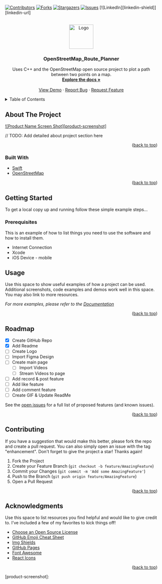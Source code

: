 <div id="top"></div>




<!-- PROJECT SHIELDS -->
<!--
*** I'm using markdown "reference style" links for readability.
*** Reference links are enclosed in brackets [ ] instead of parentheses ( ).
*** See the bottom of this document for the declaration of the reference variables
*** for contributors-url, forks-url, etc. This is an optional, concise syntax you may use.
*** https://www.markdownguide.org/basic-syntax/#reference-style-links
-->

[![Contributors][contributors-shield]][contributors-url]
[![Forks][forks-shield]][forks-url]
[![Stargazers][stars-shield]][stars-url]
[![Issues][issues-shield]][issues-url]
[![LinkedIn][linkedin-shield]][linkedin-url]




<!-- PROJECT LOGO -->
<br />
<div align="center">
 <a href="https://github.com/isaiahmcnealy/OpenStreetMap_Route_Planner">
    <img src="logo.png" alt="Logo" width="80" height="80">
  </a>

  <h3 align="center">OpenStreetMap_Route_Planner</h3>

  <p align="center">
    Uses C++ and the OpenStreetMap open source project to plot a path between two points on a map.
    <br />
    <a href="https://github.com/isaiahmcnealy/OpenStreetMap_Route_Planner"><strong>Explore the docs »</strong></a>
    <br />
    <br />
    <a href="https://github.com/isaiahmcnealy/OpenStreetMap_Route_Planner">View Demo</a>
    ·
    <a href="https://github.com/isaiahmcnealy/OpenStreetMap_Route_Planner/issues/new">Report Bug</a>
    ·
    <a href="https://github.com/isaiahmcnealy/OpenStreetMap_Route_Planner/issues/">Request Feature</a>
  </p>
</div>



<!-- TABLE OF CONTENTS -->
<details>
  <summary>Table of Contents</summary>
  <ol>
    <li>
      <a href="#about-the-project">About The Project</a>
      <ul>
        <li><a href="#built-with">Built With</a></li>
      </ul>
    </li>
    <li>
      <a href="#getting-started">Getting Started</a>
      <ul>
        <li><a href="#prerequisites">Prerequisites</a></li>
        <li><a href="#installation">Installation</a></li>
      </ul>
    </li>
    <li><a href="#usage">Usage</a></li>
    <li><a href="#roadmap">Roadmap</a></li>
    <li><a href="#contributing">Contributing</a></li>
    <li><a href="#license">License</a></li>
    <li><a href="#contact">Contact</a></li>
    <li><a href="#acknowledgments">Acknowledgments</a></li>
  </ol>
</details>



<!-- ABOUT THE PROJECT -->
## About The Project

[![Product Name Screen Shot][product-screenshot]](https://isaiahmcnealy.com)
<!-- [![Product Name Screen Shot][product-screenshot]](https://isaiahmcnealy.com/projects/OpenStreetMap_Route_Planner) -->
<!-- this links to portfolio website project details page --> 
// TODO: Add detailed about project section here 
<p align="right">(<a href="#top">back to top</a>)</p>



### Built With

* [Swift](https://developer.apple.com/swift/)
* [OpenStreetMap](https://www.openstreetmap.org/#map=5/38.007/-95.844)

<p align="right">(<a href="#top">back to top</a>)</p>



<!-- GETTING STARTED -->
## Getting Started

To get a local copy up and running follow these simple example steps...

### Prerequisites

This is an example of how to list things you need to use the software and how to install them.
* Internet Connection
* Xcode
* iOS Device - mobile


<!-- USAGE EXAMPLES -->
## Usage

Use this space to show useful examples of how a project can be used. Additional screenshots, code examples and demos work well in this space. You may also link to more resources.

_For more examples, please refer to the [Documentation](http://isaiahmcnealy.com)_
<!-- _For more examples, please refer to the [Documentation](http://isaiahmcnealy.com/projects/OpenStreetMap_Route_Planner)_ -->

<p align="right">(<a href="#top">back to top</a>)</p>



<!-- ROADMAP -->
## Roadmap

- [x] Create GitHub Repo
- [x] Add Readme
- [ ] Create Logo
- [ ] Import Figma Design
- [ ] Create main page
  - [ ] Import Videos
  - [ ] Stream Videos to page
- [ ] Add record & post feature
- [ ] Add like feature
- [ ] Add comment feature
- [ ] Create GIF & Update ReadMe 

See the [open issues](https://github.com/isaiahmcnealy/OpenStreetMap_Route_Planner.git) for a full list of proposed features (and known issues).

<p align="right">(<a href="#top">back to top</a>)</p>



<!-- CONTRIBUTING -->
## Contributing

If you have a suggestion that would make this better, please fork the repo and create a pull request. You can also simply open an issue with the tag "enhancement".
Don't forget to give the project a star! Thanks again!

1. Fork the Project
2. Create your Feature Branch (`git checkout -b feature/AmazingFeature`)
3. Commit your Changes (`git commit -m 'Add some AmazingFeature'`)
4. Push to the Branch (`git push origin feature/AmazingFeature`)
5. Open a Pull Request

<p align="right">(<a href="#top">back to top</a>)</p>


<!-- ACKNOWLEDGMENTS -->
## Acknowledgments

Use this space to list resources you find helpful and would like to give credit to. I've included a few of my favorites to kick things off!

* [Choose an Open Source License](https://choosealicense.com)
* [GitHub Emoji Cheat Sheet](https://www.webpagefx.com/tools/emoji-cheat-sheet)
* [Img Shields](https://shields.io)
* [GitHub Pages](https://pages.github.com)
* [Font Awesome](https://fontawesome.com)
* [React Icons](https://react-icons.github.io/react-icons/search)

<p align="right">(<a href="#top">back to top</a>)</p>


<!-- MARKDOWN LINKS & IMAGES -->
<!-- https://www.markdownguide.org/basic-syntax/#reference-style-links -->
[contributors-shield]: https://img.shields.io/github/contributors/isaiahmcnealy/OpenStreetMap_Route_Planner.svg?style=for-the-badge
[contributors-url]: https://github.com/isaiahmcnealy/LillyTrecker/graphs/contributors
[forks-shield]: https://img.shields.io/github/forks/isaiahmcnealy/LillyTrecker.svg?style=for-the-badge
[forks-url]: https://github.com/isaiahmcnealy/LillyTrecker/network/members
[stars-shield]: https://img.shields.io/github/stars/isaiahmcnealy/LillyTrecker.svg?style=for-the-badge
[stars-url]: https://github.com/isaiahmcnealy/LillyTrecker/stargazers
[issues-shield]: https://img.shields.io/github/issues/isaiahmcnealy/LillyTrecker.svg?style=for-the-badge
[issues-url]: https://github.com/isaiahmcnealy/LillyTrecker/issues
[license-shield]: https://img.shields.io/github/license/isaiahmcnealy/LillyTrecker.svg?style=for-the-badge
[license-url]: https://github.com/isaiahmcnealy/LillyTrecker/blob/master/LICENSE.txt
[product-screenshot]: 
